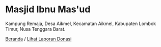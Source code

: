 # Masjid Ibnu Mas'ud

Kampung Remaja, Desa Aikmel, Kecamatan Aikmel, Kabupaten Lombok Timur, Nusa Tenggara Barat.

<a href="https://ngekoding.github.io/mim/donasi.html">Beranda</a> / 
<a href="https://ngekoding.github.io/mim/donasi.html">Lihat Laporan Donasi</a>

